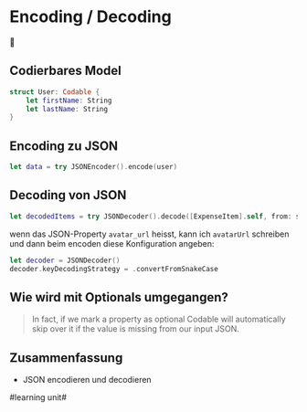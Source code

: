 # Encoding / Decoding
📠

## Codierbares Model

```swift
struct User: Codable {
    let firstName: String
    let lastName: String
}
```

## Encoding zu JSON

```swift
let data = try JSONEncoder().encode(user)
```

## Decoding von JSON

```swift
let decodedItems = try JSONDecoder().decode([ExpenseItem].self, from: savedItems)
```

wenn das JSON-Property `avatar_url` heisst, kann ich `avatarUrl` schreiben und dann beim encoden diese Konfiguration angeben:


```swift
let decoder = JSONDecoder()
decoder.keyDecodingStrategy = .convertFromSnakeCase
```

## Wie wird mit Optionals umgegangen?

>  In fact, if we mark a property as optional Codable will automatically skip over it if the value is missing from our input JSON.
## Zusammenfassung
- JSON encodieren und decodieren

#learning unit#